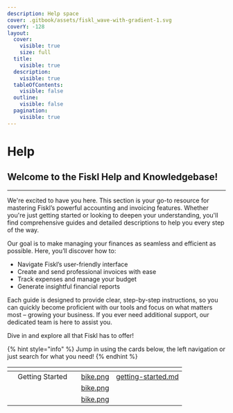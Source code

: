 ```yaml
---
description: Help space
cover: .gitbook/assets/fiskl_wave-with-gradient-1.svg
coverY: -128
layout:
  cover:
    visible: true
    size: full
  title:
    visible: true
  description:
    visible: true
  tableOfContents:
    visible: false
  outline:
    visible: false
  pagination:
    visible: true
---
```


# Help

## Welcome to the Fiskl Help and Knowledgebase!

***

We're excited to have you here. This section is your go-to resource for mastering Fiskl’s powerful accounting and invoicing features. Whether you're just getting started or looking to deepen your understanding, you'll find comprehensive guides and detailed descriptions to help you every step of the way.

Our goal is to make managing your finances as seamless and efficient as possible. Here, you’ll discover how to:

* Navigate Fiskl’s user-friendly interface
* Create and send professional invoices with ease
* Track expenses and manage your budget
* Generate insightful financial reports

Each guide is designed to provide clear, step-by-step instructions, so you can quickly become proficient with our tools and focus on what matters most – growing your business. If you ever need additional support, our dedicated team is here to assist you.

Dive in and explore all that Fiskl has to offer!

{% hint style="info" %}
Jump in using the cards below, the left navigation or just search for what you need!
{% endhint %}

<table data-view="cards"><thead><tr><th></th><th></th><th></th><th data-hidden data-card-cover data-type="files"></th><th data-hidden data-card-target data-type="content-ref"></th></tr></thead><tbody><tr><td></td><td>Getting Started</td><td></td><td><a href=".gitbook/assets/bike.png">bike.png</a></td><td><a href="getting-started.md">getting-started.md</a></td></tr><tr><td></td><td></td><td></td><td><a href=".gitbook/assets/bike.png">bike.png</a></td><td></td></tr><tr><td></td><td></td><td></td><td><a href=".gitbook/assets/bike.png">bike.png</a></td><td></td></tr></tbody></table>
